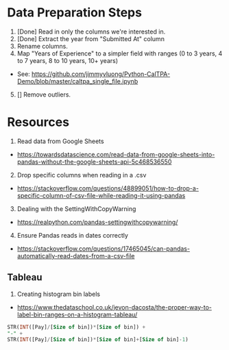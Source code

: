 # Data Preparation Steps
1. [Done] Read in only the columns we're interested in.
2. [Done] Extract the year from "Submitted At" column
3. Rename columns.
4. Map "Years of Experience" to a simpler field with ranges (0 to 3 years, 4 to 7 years, 8 to 10 years, 10+ years)
- See: https://github.com/jimmyvluong/Python-CalTPA-Demo/blob/master/caltpa_single_file.ipynb
5. [] Remove outliers.

# Resources
1. Read data from Google Sheets
- https://towardsdatascience.com/read-data-from-google-sheets-into-pandas-without-the-google-sheets-api-5c468536550
2. Drop specific columns when reading in a .csv
- https://stackoverflow.com/questions/48899051/how-to-drop-a-specific-column-of-csv-file-while-reading-it-using-pandas
3. Dealing with the SettingWithCopyWarning
- https://realpython.com/pandas-settingwithcopywarning/
4. Ensure Pandas reads in dates correctly
- https://stackoverflow.com/questions/17465045/can-pandas-automatically-read-dates-from-a-csv-file

## Tableau
1. Creating histogram bin labels
- https://www.thedataschool.co.uk/jevon-dacosta/the-proper-way-to-label-bin-ranges-on-a-histogram-tableau/
```sql
STR(INT([Pay]/[Size of bin])*[Size of bin]) +
"-" +
STR(INT([Pay]/[Size of bin])*[Size of bin]+[Size of bin]-1)
```